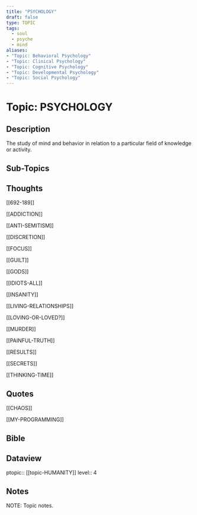 ```yaml
---
title: "PSYCHOLOGY"
draft: false
type: TOPIC
tags:
  - soul
  - psyche
  - mind
aliases: 
- "Topic: Behavioral Psychology"
- "Topic: Clinical Psychology"
- "Topic: Cognitive Psychology"
- "Topic: Developmental Psychology"
- "Topic: Social Psychology"
---
```

# Topic: PSYCHOLOGY 
## Description
The study of mind and behavior in relation to a particular field of knowledge or activity.

## Sub-Topics

## Thoughts
[[692-189]]

[[ADDICTION]]

[[ANTI-SEMITISM]]

[[DISCRETION]]

[[FOCUS]]

[[GUILT]]

[[GODS]]

[[IDIOTS-ALL]]

[[INSANITY]]

[[LIVING-RELATIONSHIPS]]

[[LOVING-OR-LOVED?]]

[[MURDER]]

[[PAINFUL-TRUTH]]

[[RESULTS]]

[[SECRETS]]

[[THINKING-TIME]]

## Quotes
[[CHAOS]]

[[MY-PROGRAMMING]]

## Bible

## Dataview
ptopic:: [[topic-HUMANITY]]
level:: 4

## Notes
NOTE: Topic notes.

